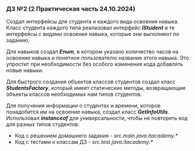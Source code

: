 ### **ДЗ №2 (2 Практическая часть 24.10.2024)**

Создал интерфейсы для студента и каждого вида освоения навыка.
Класс студента каждого типа реализовал интерфейс _**IStudent**_ и те интерфейсы
с видами освоения навыка, которые они выполняют по заданию.

Для навыков создал _**Enum**,_ в котором указано количество часов
на освоение навыка и понятное пользователю название этого навыка.
Это упростит при необходимости без особого изменения кода добавлять
новые навыки.

Для быстрого создания объектов классов студентов создал класс
_**StudentsFactory**_, который имеет статические методы, возвращающие
объекты классов необходимых нам типов студентов.

Для получения информации о студентах и времени, которое
понадобится им на освоение навыка, создал класс _**GetInfoUtils**_.
Использовал _**instanceof**_ для универсальности, чтобы не повторять
код для разных типов студентов.

* Код с решением домашнего задания - _src.main.java.itacademy.*_
* Код с тестами к классам ДЗ - _src.test.java.itacademy.*_